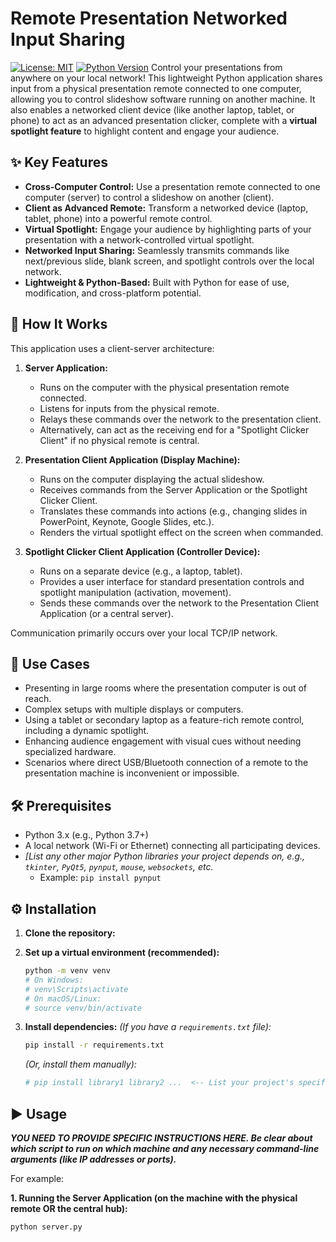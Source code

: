 # Remote Presentation Networked Input Sharing

[![License: MIT](https://img.shields.io/badge/License-MIT-yellow.svg)](https://opensource.org/licenses/MIT) [![Python Version](https://img.shields.io/badge/python-3.x-blue.svg)]() Control your presentations from anywhere on your local network! This lightweight Python application shares input from a physical presentation remote connected to one computer, allowing you to control slideshow software running on another machine. It also enables a networked client device (like another laptop, tablet, or phone) to act as an advanced presentation clicker, complete with a **virtual spotlight feature** to highlight content and engage your audience.

## ✨ Key Features

* **Cross-Computer Control:** Use a presentation remote connected to one computer (server) to control a slideshow on another (client).
* **Client as Advanced Remote:** Transform a networked device (laptop, tablet, phone) into a powerful remote control.
* **Virtual Spotlight:** Engage your audience by highlighting parts of your presentation with a network-controlled virtual spotlight.
* **Networked Input Sharing:** Seamlessly transmits commands like next/previous slide, blank screen, and spotlight controls over the local network.
* **Lightweight & Python-Based:** Built with Python for ease of use, modification, and cross-platform potential.

## 🚀 How It Works

This application uses a client-server architecture:

1.  **Server Application:**
    * Runs on the computer with the physical presentation remote connected.
    * Listens for inputs from the physical remote.
    * Relays these commands over the network to the presentation client.
    * Alternatively, can act as the receiving end for a "Spotlight Clicker Client" if no physical remote is central.

2.  **Presentation Client Application (Display Machine):**
    * Runs on the computer displaying the actual slideshow.
    * Receives commands from the Server Application or the Spotlight Clicker Client.
    * Translates these commands into actions (e.g., changing slides in PowerPoint, Keynote, Google Slides, etc.).
    * Renders the virtual spotlight effect on the screen when commanded.

3.  **Spotlight Clicker Client Application (Controller Device):**
    * Runs on a separate device (e.g., a laptop, tablet).
    * Provides a user interface for standard presentation controls and spotlight manipulation (activation, movement).
    * Sends these commands over the network to the Presentation Client Application (or a central server).

Communication primarily occurs over your local TCP/IP network.

## 🎯 Use Cases

* Presenting in large rooms where the presentation computer is out of reach.
* Complex setups with multiple displays or computers.
* Using a tablet or secondary laptop as a feature-rich remote control, including a dynamic spotlight.
* Enhancing audience engagement with visual cues without needing specialized hardware.
* Scenarios where direct USB/Bluetooth connection of a remote to the presentation machine is inconvenient or impossible.

## 🛠️ Prerequisites

* Python 3.x (e.g., Python 3.7+)
* A local network (Wi-Fi or Ethernet) connecting all participating devices.
* _[List any other major Python libraries your project depends on, e.g., `tkinter`, `PyQt5`, `pynput`, `mouse`, `websockets`, etc._
    * Example: `pip install pynput`

## ⚙️ Installation

1.  **Clone the repository:**


2.  **Set up a virtual environment (recommended):**
    ```bash
    python -m venv venv
    # On Windows:
    # venv\Scripts\activate
    # On macOS/Linux:
    # source venv/bin/activate
    ```

3.  **Install dependencies:**
    _(If you have a `requirements.txt` file):_
    ```bash
    pip install -r requirements.txt
    ```
    _(Or, install them manually):_
    ```bash
    # pip install library1 library2 ...  <-- List your project's specific libraries here
    ```

## ▶️ Usage

_**YOU NEED TO PROVIDE SPECIFIC INSTRUCTIONS HERE. Be clear about which script to run on which machine and any necessary command-line arguments (like IP addresses or ports).**_

For example:

**1. Running the Server Application (on the machine with the physical remote OR the central hub):**
   ```bash
   python server.py
